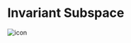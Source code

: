 <!-- https://svs.gsfc.nasa.gov/13326 -->
<h1 id="cover-heading">Invariant Subspace</h1>

![icon](/_media/background.gif "Source: https://svs.gsfc.nasa.gov/13326")
<!-- A repository of knowledge from pursuing a B.S. in Physics at Oregon State University.


[Check it out](/home#Physics.md) -->
